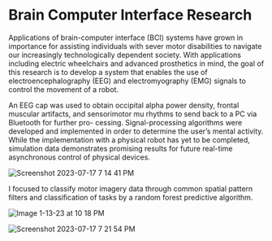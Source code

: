 # Brain Computer Interface Research

Applications of brain-computer interface (BCI) systems have grown in importance for assisting individuals with sever motor disabilities to navigate 
our increasingly technologically dependent society. With applications including electric wheelchairs and advanced prosthetics in mind, the goal of this 
research is to develop a system that enables the use of electroencephalography (EEG) and electromyography (EMG) signals to control the movement of a
robot. 

An EEG cap was used to obtain occipital alpha power density, frontal muscular artifacts, and sensorimotor mu rhythms to send back to a PC via Bluetooth for further pro-
cessing. Signal-processing algorithms were developed and implemented in order to determine the user’s mental activity. While the implementation with a physical robot has yet to be
completed, simulation data demonstrates promising results for future real-time asynchronous control of physical devices.

![Screenshot 2023-07-17 7 14 41 PM](https://github.com/Angelaangie-ai/brain-computer-interface-research/assets/64707998/cd7a3dc9-da6b-421f-83af-a5a98328a6c0)

I focused to classify motor imagery data through common spatial pattern filters and classification of tasks by a random forest predictive algorithm.

![Image 1-13-23 at 10 18 PM](https://user-images.githubusercontent.com/64707998/212448596-c949375b-27ca-4e42-a4d8-db087ddc5a9d.jpg)

![Screenshot 2023-07-17 7 21 54 PM](https://github.com/Angelaangie-ai/brain-computer-interface-research/assets/64707998/be1f16ab-0cc8-4864-9149-990cd9bca74c)
